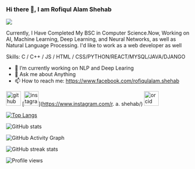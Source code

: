 ### Hi there 👋, I am Rofiqul Alam Shehab
![](https://arturssmirnovs.github.io/github-profile-readme-generator/images/banner.png)

Currently, I Have Completed My BSC in Computer Science.Now, Working on AI, Machine Learning, Deep Learning, and Neural Networks, as well as Natural Language Processing. I'd like to work as a web developer as well

Skills: C / C++ / JS / HTML / CSS/PYTHON/REACT/MYSQL/JAVA/DJANGO

- 🔭 I’m currently working on NLP and Deep Learing 
- 💬 Ask me about Anything 
- 📫 How to reach me: https://www.facebook.com/rofiqulalam.shehab 


[<img src='https://cdn.jsdelivr.net/npm/simple-icons@3.0.1/icons/github.svg' alt='github' height='40'>](https://github.com/shehab0911)  [<img src='https://cdn.jsdelivr.net/npm/simple-icons@3.0.1/icons/instagram.svg' alt='instagram' height='40'>](https://www.instagram.com/r. a. shehab/)  [<img src='https://cdn.jsdelivr.net/npm/simple-icons@3.0.1/icons/orcid.svg' alt='orcid' height='40'>](https://l.facebook.com/l.php?u=https%3A%2F%2Forcid.org%2F0000-0001-8624-3553%3Ffbclid%3DIwAR3mI_PWjWQwSeSPIBSYSJcHu7UqA-yWZ0DUv_zU1r55RiswwuvpG2DP1no&h=AT3sRiVHS4rhWy5t0eLgZbt2GcrpBSQkl4NlFKBDxdIYJv35gO52p0iyBZYfx3ehK6YE2wrFL6rKYnZAoF4Y6IAr16HPLn7P-v1ad4ALloE-BKWdH8cUZW5TJfjeUyQRf2xcJw)  

[![Top Langs](https://github-readme-stats.vercel.app/api/top-langs/?username=shehab0911)](https://github.com/anuraghazra/github-readme-stats)

![GitHub stats](https://github-readme-stats.vercel.app/api?username=shehab0911&show_icons=true&count_private=true)  

![GitHub Activity Graph](https://activity-graph.herokuapp.com/graph?username=shehab0911)  

![GitHub streak stats](https://github-readme-streak-stats.herokuapp.com/?user=shehab0911)  

![Profile views](https://gpvc.arturio.dev/shehab0911)  


